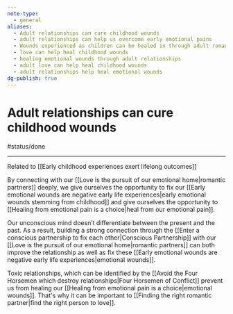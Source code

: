 ```yaml
---
note-type:
  - general
aliases:
  - Adult relationships can cure childhood wounds
  - adult relationships can help us overcome early emotional pains
  - Wounds experienced as children can be healed in through adult romantic relationships.
  - love can help heal childhood wounds
  - healing emotional wounds through adult relationships
  - adult love can help heal childhood wounds
  - adult relationships help heal emotional wounds
dg-publish: true
---
```


# Adult relationships can cure childhood wounds

#status/done  

---

Related to [[Early childhood experiences exert lifelong outcomes]]

By connecting with our [[Love is the pursuit of our emotional home|romantic partners]] deeply, we give ourselves the opportunity to fix our [[Early emotional wounds are negative early life experiences|early emotional wounds stemming from childhood]] and give ourselves the opportunity to [[Healing from emotional pain is a choice|heal from our emotional pain]].

Our unconscious mind doesn’t differentiate between the present and the past. As a result, building a strong connection through the [[Enter a conscious partnership to fix each other|Conscious Partnership]] with our [[Love is the pursuit of our emotional home|romantic partners]] can both improve the relationship as well as fix these [[Early emotional wounds are negative early life experiences|emotional wounds]].

Toxic relationships, which can be identified by the [[Avoid the Four Horsemen which destroy relationships|Four Horsemen of Conflict]] prevent us from healing our [[Healing from emotional pain is a choice|emotional wounds]]. That's why it can be important to [[Finding the right romantic partner|find the right person to love]].